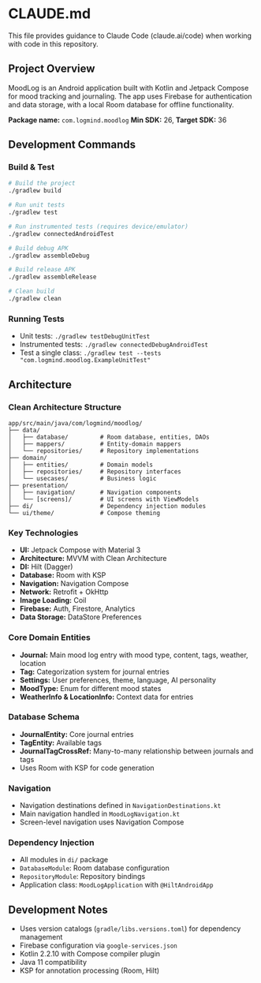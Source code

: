 # CLAUDE.md

This file provides guidance to Claude Code (claude.ai/code) when working with code in this repository.

## Project Overview

MoodLog is an Android application built with Kotlin and Jetpack Compose for mood tracking and journaling. The app uses Firebase for authentication and data storage, with a local Room database for offline functionality.

**Package name:** `com.logmind.moodlog`
**Min SDK:** 26, **Target SDK:** 36

## Development Commands

### Build & Test
```bash
# Build the project
./gradlew build

# Run unit tests
./gradlew test

# Run instrumented tests (requires device/emulator)
./gradlew connectedAndroidTest

# Build debug APK
./gradlew assembleDebug

# Build release APK
./gradlew assembleRelease

# Clean build
./gradlew clean
```

### Running Tests
- Unit tests: `./gradlew testDebugUnitTest`
- Instrumented tests: `./gradlew connectedDebugAndroidTest`
- Test a single class: `./gradlew test --tests "com.logmind.moodlog.ExampleUnitTest"`

## Architecture

### Clean Architecture Structure
```
app/src/main/java/com/logmind/moodlog/
├── data/
│   ├── database/         # Room database, entities, DAOs
│   ├── mappers/          # Entity-domain mappers
│   └── repositories/     # Repository implementations
├── domain/
│   ├── entities/         # Domain models
│   ├── repositories/     # Repository interfaces
│   └── usecases/         # Business logic
├── presentation/
│   ├── navigation/       # Navigation components
│   └── [screens]/        # UI screens with ViewModels
├── di/                   # Dependency injection modules
└── ui/theme/             # Compose theming
```

### Key Technologies
- **UI:** Jetpack Compose with Material 3
- **Architecture:** MVVM with Clean Architecture
- **DI:** Hilt (Dagger)
- **Database:** Room with KSP
- **Navigation:** Navigation Compose
- **Network:** Retrofit + OkHttp
- **Image Loading:** Coil
- **Firebase:** Auth, Firestore, Analytics
- **Data Storage:** DataStore Preferences

### Core Domain Entities
- **Journal:** Main mood log entry with mood type, content, tags, weather, location
- **Tag:** Categorization system for journal entries
- **Settings:** User preferences, theme, language, AI personality
- **MoodType:** Enum for different mood states
- **WeatherInfo & LocationInfo:** Context data for entries

### Database Schema
- **JournalEntity:** Core journal entries
- **TagEntity:** Available tags
- **JournalTagCrossRef:** Many-to-many relationship between journals and tags
- Uses Room with KSP for code generation

### Navigation
- Navigation destinations defined in `NavigationDestinations.kt`
- Main navigation handled in `MoodLogNavigation.kt`
- Screen-level navigation uses Navigation Compose

### Dependency Injection
- All modules in `di/` package
- `DatabaseModule`: Room database configuration
- `RepositoryModule`: Repository bindings
- Application class: `MoodLogApplication` with `@HiltAndroidApp`

## Development Notes

- Uses version catalogs (`gradle/libs.versions.toml`) for dependency management
- Firebase configuration via `google-services.json`
- Kotlin 2.2.10 with Compose compiler plugin
- Java 11 compatibility
- KSP for annotation processing (Room, Hilt)